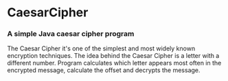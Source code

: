 # CaesarCipher

### A simple Java caesar cipher program

The Caesar Cipher  it's one of the simplest and most widely known encryption techniques. The idea behind the Caesar Cipher is a letter with a different number. Program calculates which letter appears most often in the encrypted message, calculate the offset and decrypts the message.
